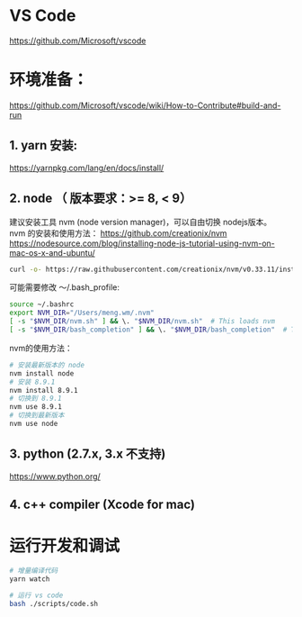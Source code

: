 # VS Code
https://github.com/Microsoft/vscode

# 环境准备：
https://github.com/Microsoft/vscode/wiki/How-to-Contribute#build-and-run

## 1. yarn 安装: 
https://yarnpkg.com/lang/en/docs/install/

## 2. node （ 版本要求：>= 8, < 9）   
建议安装工具 nvm (node version manager)，可以自由切换 nodejs版本。  
nvm 的安装和使用方法： 
https://github.com/creationix/nvm   
https://nodesource.com/blog/installing-node-js-tutorial-using-nvm-on-mac-os-x-and-ubuntu/
```bash
curl -o- https://raw.githubusercontent.com/creationix/nvm/v0.33.11/install.sh | bash
```
可能需要修改 ～/.bash_profile:
```bash
source ~/.bashrc
export NVM_DIR="/Users/meng.wm/.nvm"
[ -s "$NVM_DIR/nvm.sh" ] && \. "$NVM_DIR/nvm.sh"  # This loads nvm
[ -s "$NVM_DIR/bash_completion" ] && \. "$NVM_DIR/bash_completion"  # This loads nvm bash_completion
```

nvm的使用方法：
```bash
# 安装最新版本的 node
nvm install node
# 安装 8.9.1
nvm install 8.9.1
# 切换到 8.9.1
nvm use 8.9.1
# 切换到最新版本
nvm use node
```

## 3. python (2.7.x, 3.x 不支持)
https://www.python.org/

## 4. c++ compiler (Xcode for mac)

# 运行开发和调试
```bash
# 增量编译代码
yarn watch

# 运行 vs code
bash ./scripts/code.sh
```


